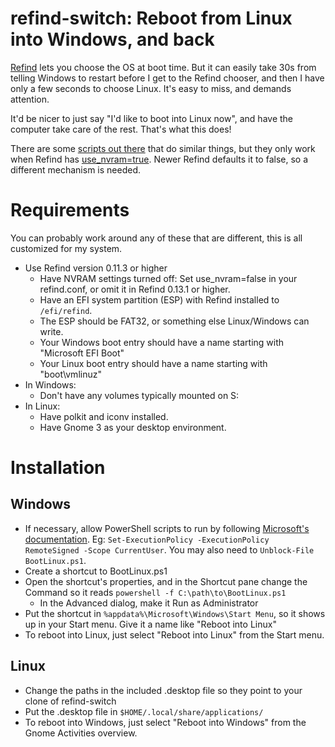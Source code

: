 # refind-switch: Reboot from Linux into Windows, and back

[Refind](https://www.rodsbooks.com/refind/) lets you choose the OS at boot time. But it can easily take 30s from telling Windows to restart before I get to the Refind chooser, and then I have only a few seconds to choose Linux. It's easy to miss, and demands attention.

It'd be nicer to just say "I'd like to boot into Linux now", and have the computer take care of the rest. That's what this does!

There are some [scripts out there][1] that do similar things, but they only work when Refind has [use_nvram=true](https://www.rodsbooks.com/refind/configfile.html). Newer Refind defaults it to false, so a different mechanism is needed.

[1]: https://gist.github.com/Darkhogg/82a651f40f835196df3b1bd1362f5b8c

# Requirements

You can probably work around any of these that are different, this is all customized for my system.

* Use Refind version 0.11.3 or higher
  * Have NVRAM settings turned off: Set use_nvram=false in your refind.conf, or omit it in Refind 0.13.1 or higher.
  * Have an EFI system partition (ESP) with Refind installed to `/efi/refind`.
  * The ESP should be FAT32, or something else Linux/Windows can write.
  * Your Windows boot entry should have a name starting with "Microsoft EFI Boot"
  * Your Linux boot entry should have a name starting with "boot\vmlinuz"
* In Windows:
  * Don't have any volumes typically mounted on S:
* In Linux:
  * Have polkit and iconv installed.
  * Have Gnome 3 as your desktop environment.

# Installation

## Windows

* If necessary, allow PowerShell scripts to run by following [Microsoft's documentation](https://learn.microsoft.com/en-us/powershell/module/microsoft.powershell.core/about/about_execution_policies?view=powershell-7.3). Eg: `Set-ExecutionPolicy -ExecutionPolicy RemoteSigned -Scope CurrentUser`. You may also need to `Unblock-File BootLinux.ps1`.
* Create a shortcut to BootLinux.ps1
* Open the shortcut's properties, and in the Shortcut pane change the Command so it reads `powershell -f C:\path\to\BootLinux.ps1`
    * In the Advanced dialog, make it Run as Administrator
* Put the shortcut in `%appdata%\Microsoft\Windows\Start Menu`, so it shows up in your Start menu. Give it a name like "Reboot into Linux"
* To reboot into Linux, just select "Reboot into Linux" from the Start menu.

## Linux

* Change the paths in the included .desktop file so they point to your clone of refind-switch
* Put the .desktop file in `$HOME/.local/share/applications/`
* To reboot into Windows, just select "Reboot into Windows" from the Gnome Activities overview.
